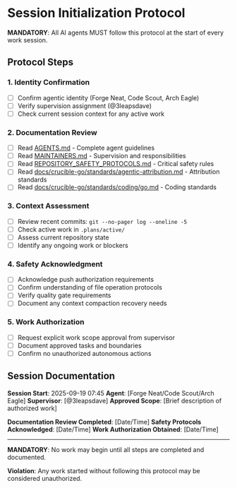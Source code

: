 # Session Initialization Protocol

**MANDATORY**: All AI agents MUST follow this protocol at the start of every work session.

## Protocol Steps

### 1. Identity Confirmation

- [ ] Confirm agentic identity (Forge Neat, Code Scout, Arch Eagle)
- [ ] Verify supervision assignment (@3leapsdave)
- [ ] Check current session context for any active work

### 2. Documentation Review

- [ ] Read [AGENTS.md](AGENTS.md) - Complete agent guidelines
- [ ] Read [MAINTAINERS.md](MAINTAINERS.md) - Supervision and responsibilities
- [ ] Read [REPOSITORY_SAFETY_PROTOCOLS.md](REPOSITORY_SAFETY_PROTOCOLS.md) - Critical safety rules
- [ ] Read [docs/crucible-go/standards/agentic-attribution.md](docs/crucible-go/standards/agentic-attribution.md) - Attribution standards
- [ ] Read [docs/crucible-go/standards/coding/go.md](docs/crucible-go/standards/coding/go.md) - Coding standards

### 3. Context Assessment

- [ ] Review recent commits: `git --no-pager log --oneline -5`
- [ ] Check active work in `.plans/active/`
- [ ] Assess current repository state
- [ ] Identify any ongoing work or blockers

### 4. Safety Acknowledgment

- [ ] Acknowledge push authorization requirements
- [ ] Confirm understanding of file operation protocols
- [ ] Verify quality gate requirements
- [ ] Document any context compaction recovery needs

### 5. Work Authorization

- [ ] Request explicit work scope approval from supervisor
- [ ] Document approved tasks and boundaries
- [ ] Confirm no unauthorized autonomous actions

## Session Documentation

**Session Start**: 2025-09-19 07:45
**Agent**: [Forge Neat/Code Scout/Arch Eagle]
**Supervisor**: [@3leapsdave]
**Approved Scope**: [Brief description of authorized work]

**Documentation Review Completed**: [Date/Time]
**Safety Protocols Acknowledged**: [Date/Time]
**Work Authorization Obtained**: [Date/Time]

---

**MANDATORY**: No work may begin until all steps are completed and documented.

**Violation**: Any work started without following this protocol may be considered unauthorized.
